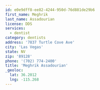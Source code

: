 ```yaml
---
id: e0e9dff8-ee82-4244-950d-76d881de29b6
first_name: Meghrik
last_name: Assadourian
license: DDS
services:
  - dentist
category: dentists
address: '7837 Turtle Cove Ave'
city: 'Las Vegas'
state: NV
zip: '89128'
phone: '(702) 774-2400'
title: 'Meghrik Assadourian'
_geoloc:
  lat: 36.2012
  lng: -115.268
---
```


